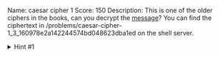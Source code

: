 Name: caesar cipher 1
Score: 150
Description: This is one of the older ciphers in the books, can you decrypt the <a href='//2018shell1.picoctf.com/static/9c305b1460312c3bcfc6dd5741990c26/ciphertext'>message</a>? You can find the ciphertext in /problems/caesar-cipher-1_3_160978e2a142244574bd048623dba1ed on the shell server.
<details><summary>Hint #1</summary>caesar cipher <a href="https://learncryptography.com/classical-encryption/caesar-cipher">tutorial</a></details>